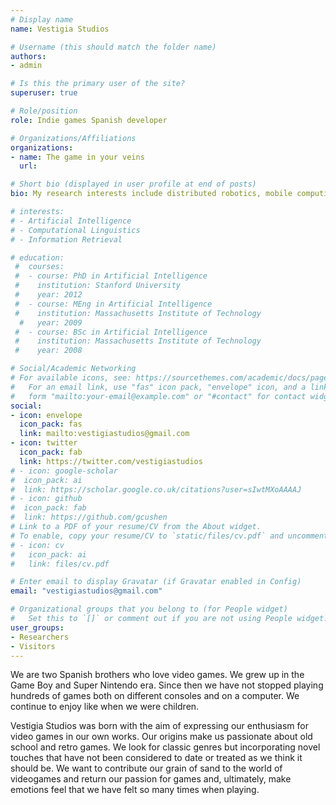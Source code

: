 ```yaml
---
# Display name
name: Vestigia Studios

# Username (this should match the folder name)
authors:
- admin

# Is this the primary user of the site?
superuser: true

# Role/position
role: Indie games Spanish developer

# Organizations/Affiliations
organizations:
- name: The game in your veins
  url: 

# Short bio (displayed in user profile at end of posts)
bio: My research interests include distributed robotics, mobile computing and programmable matter.

# interests:
# - Artificial Intelligence
# - Computational Linguistics
# - Information Retrieval

# education:
 #  courses:
 #  - course: PhD in Artificial Intelligence
 #    institution: Stanford University
 #    year: 2012
 #  - course: MEng in Artificial Intelligence
 #    institution: Massachusetts Institute of Technology
  #   year: 2009
 #  - course: BSc in Artificial Intelligence
 #    institution: Massachusetts Institute of Technology
 #    year: 2008

# Social/Academic Networking
# For available icons, see: https://sourcethemes.com/academic/docs/page-builder/#icons
#   For an email link, use "fas" icon pack, "envelope" icon, and a link in the
#   form "mailto:your-email@example.com" or "#contact" for contact widget.
social:
- icon: envelope
  icon_pack: fas
  link: mailto:vestigiastudios@gmail.com
- icon: twitter
  icon_pack: fab
  link: https://twitter.com/vestigiastudios
# - icon: google-scholar
#  icon_pack: ai
#  link: https://scholar.google.co.uk/citations?user=sIwtMXoAAAAJ
# - icon: github
#  icon_pack: fab
#  link: https://github.com/gcushen
# Link to a PDF of your resume/CV from the About widget.
# To enable, copy your resume/CV to `static/files/cv.pdf` and uncomment the lines below.
# - icon: cv
#   icon_pack: ai
#   link: files/cv.pdf

# Enter email to display Gravatar (if Gravatar enabled in Config)
email: "vestigiastudios@gmail.com"

# Organizational groups that you belong to (for People widget)
#   Set this to `[]` or comment out if you are not using People widget.
user_groups:
- Researchers
- Visitors
---
```


We are two Spanish brothers who love video games. We grew up in the Game Boy and Super Nintendo era.
Since then we have not stopped playing hundreds of games both on different consoles and on a computer.
We continue to enjoy like when we were children.

Vestigia Studios was born with the aim of expressing our enthusiasm for video games in our own works.
Our origins make us passionate about old school and retro games. We look for classic genres but incorporating
novel touches that have not been considered to date or treated as we think it should be.
We want to contribute our grain of sand to the world of videogames and return our passion for games and, ultimately, make emotions feel
that we have felt so many times when playing.
